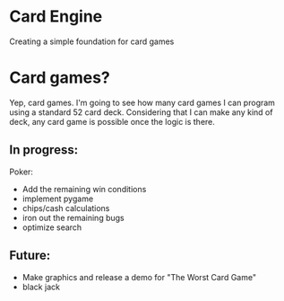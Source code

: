 # Card Engine
Creating a simple foundation for card games

# Card games?
Yep, card games. I'm going to see how many card games I can program using a standard 52 card deck.
Considering that I can make any kind of deck, any card game is possible once the logic is there.

## In progress:
Poker:
    
- Add the remaining win conditions
- implement pygame
- chips/cash calculations
- iron out the remaining bugs
- optimize search

## Future:

- Make graphics and release a demo for "The Worst Card Game"
- black jack
